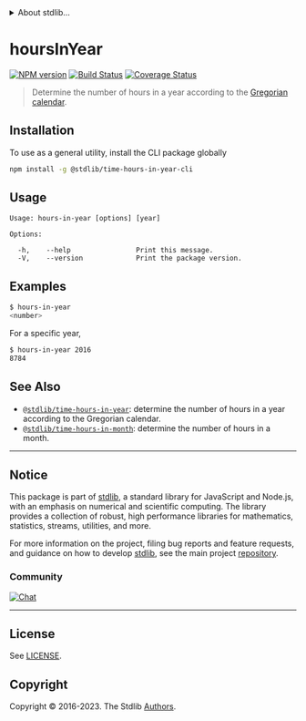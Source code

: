 <!--

@license Apache-2.0

Copyright (c) 2018 The Stdlib Authors.

Licensed under the Apache License, Version 2.0 (the "License");
you may not use this file except in compliance with the License.
You may obtain a copy of the License at

   http://www.apache.org/licenses/LICENSE-2.0

Unless required by applicable law or agreed to in writing, software
distributed under the License is distributed on an "AS IS" BASIS,
WITHOUT WARRANTIES OR CONDITIONS OF ANY KIND, either express or implied.
See the License for the specific language governing permissions and
limitations under the License.

-->


<details>
  <summary>
    About stdlib...
  </summary>
  <p>We believe in a future in which the web is a preferred environment for numerical computation. To help realize this future, we've built stdlib. stdlib is a standard library, with an emphasis on numerical and scientific computation, written in JavaScript (and C) for execution in browsers and in Node.js.</p>
  <p>The library is fully decomposable, being architected in such a way that you can swap out and mix and match APIs and functionality to cater to your exact preferences and use cases.</p>
  <p>When you use stdlib, you can be absolutely certain that you are using the most thorough, rigorous, well-written, studied, documented, tested, measured, and high-quality code out there.</p>
  <p>To join us in bringing numerical computing to the web, get started by checking us out on <a href="https://github.com/stdlib-js/stdlib">GitHub</a>, and please consider <a href="https://opencollective.com/stdlib">financially supporting stdlib</a>. We greatly appreciate your continued support!</p>
</details>

# hoursInYear

[![NPM version][npm-image]][npm-url] [![Build Status][test-image]][test-url] [![Coverage Status][coverage-image]][coverage-url] <!-- [![dependencies][dependencies-image]][dependencies-url] -->

> Determine the number of hours in a year according to the [Gregorian calendar][gregorian-calendar].











<section class="cli">



<section class="installation">

## Installation

To use as a general utility, install the CLI package globally

```bash
npm install -g @stdlib/time-hours-in-year-cli
```

</section>

<!-- CLI usage documentation. -->

<section class="usage">

## Usage

```text
Usage: hours-in-year [options] [year]

Options:

  -h,    --help                Print this message.
  -V,    --version             Print the package version.
```

</section>

<!-- /.usage -->

<section class="examples">

## Examples

```bash
$ hours-in-year
<number>
```

For a specific year,

```bash
$ hours-in-year 2016
8784
```

</section>

<!-- /.examples -->

</section>

<!-- /.cli -->

<!-- Section for related `stdlib` packages. Do not manually edit this section, as it is automatically populated. -->

<section class="related">

## See Also

-   <span class="package-name">[`@stdlib/time-hours-in-year`][@stdlib/time-hours-in-year]</span><span class="delimiter">: </span><span class="description">determine the number of hours in a year according to the Gregorian calendar.</span>
-   <span class="package-name">[`@stdlib/time-hours-in-month`][@stdlib/time/hours-in-month]</span><span class="delimiter">: </span><span class="description">determine the number of hours in a month.</span>

</section>

<!-- /.related -->

<!-- Section for all links. Make sure to keep an empty line after the `section` element and another before the `/section` close. -->


<section class="main-repo" >

* * *

## Notice

This package is part of [stdlib][stdlib], a standard library for JavaScript and Node.js, with an emphasis on numerical and scientific computing. The library provides a collection of robust, high performance libraries for mathematics, statistics, streams, utilities, and more.

For more information on the project, filing bug reports and feature requests, and guidance on how to develop [stdlib][stdlib], see the main project [repository][stdlib].

### Community

[![Chat][chat-image]][chat-url]

---

## License

See [LICENSE][stdlib-license].


## Copyright

Copyright &copy; 2016-2023. The Stdlib [Authors][stdlib-authors].

</section>

<!-- /.stdlib -->

<!-- Section for all links. Make sure to keep an empty line after the `section` element and another before the `/section` close. -->

<section class="links">

[npm-image]: http://img.shields.io/npm/v/@stdlib/time-hours-in-year-cli.svg
[npm-url]: https://npmjs.org/package/@stdlib/time-hours-in-year-cli

[test-image]: https://github.com/stdlib-js/time-hours-in-year/actions/workflows/test.yml/badge.svg?branch=main
[test-url]: https://github.com/stdlib-js/time-hours-in-year/actions/workflows/test.yml?query=branch:main

[coverage-image]: https://img.shields.io/codecov/c/github/stdlib-js/time-hours-in-year/main.svg
[coverage-url]: https://codecov.io/github/stdlib-js/time-hours-in-year?branch=main

<!--

[dependencies-image]: https://img.shields.io/david/stdlib-js/time-hours-in-year.svg
[dependencies-url]: https://david-dm.org/stdlib-js/time-hours-in-year/main

-->

[chat-image]: https://img.shields.io/gitter/room/stdlib-js/stdlib.svg
[chat-url]: https://app.gitter.im/#/room/#stdlib-js_stdlib:gitter.im

[stdlib]: https://github.com/stdlib-js/stdlib

[stdlib-authors]: https://github.com/stdlib-js/stdlib/graphs/contributors

[cli-section]: https://github.com/stdlib-js/time-hours-in-year#cli
[cli-url]: https://github.com/stdlib-js/time-hours-in-year/tree/cli
[@stdlib/time-hours-in-year]: https://github.com/stdlib-js/time-hours-in-year/tree/main

[umd]: https://github.com/umdjs/umd
[es-module]: https://developer.mozilla.org/en-US/docs/Web/JavaScript/Guide/Modules

[deno-url]: https://github.com/stdlib-js/time-hours-in-year/tree/deno
[umd-url]: https://github.com/stdlib-js/time-hours-in-year/tree/umd
[esm-url]: https://github.com/stdlib-js/time-hours-in-year/tree/esm
[branches-url]: https://github.com/stdlib-js/time-hours-in-year/blob/main/branches.md

[stdlib-license]: https://raw.githubusercontent.com/stdlib-js/time-hours-in-year/main/LICENSE

[gregorian-calendar]: https://en.wikipedia.org/wiki/Gregorian_calendar

[date-object]: https://developer.mozilla.org/en-US/docs/Web/JavaScript/Reference/Global_Objects/Date

<!-- <related-links> -->

[@stdlib/time/hours-in-month]: https://github.com/stdlib-js/time-hours-in-month

<!-- </related-links> -->

</section>

<!-- /.links -->
